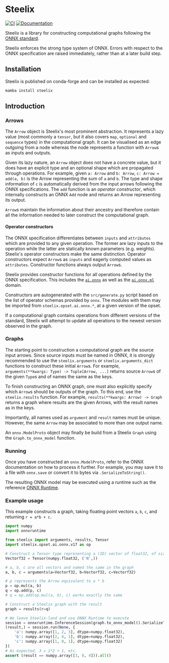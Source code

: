 # Steelix

[![CI](https://github.com/Quantco/steelix/actions/workflows/ci.yml/badge.svg)](https://github.com/Quantco/steelix/actions/workflows/ci.yml)
[![Documentation](https://img.shields.io/badge/docs-latest-success?style=plastic)](https://docs.dev.quantco.cloud/qc-github-artifacts/Quantco/steelix/latest/index.html)

Steelix is a library for constructing computational graphs following the [ONNX standard](https://github.com/onnx/onnx/).

Steelix enforces the strong type system of ONNX. Errors with respect to the ONNX specification are raised immediately, rather than at a later build step.

## Installation

Steelix is published on conda-forge and can be installed as expected:

```bash
mamba install steelix
```

## Introduction

### Arrows

The `Arrow` object is Steelix's most prominent abstraction.
It represents a lazy value (most commonly a `tensor`, but it also covers `map`, `optional` and `sequence` types) in the computational graph.
It can be visualised as an edge outgoing from a node whereas the node represents a function with `Arrow`s as inputs and outputs.

Given its lazy nature, an `Arrow` object does not have a concrete value, but it does have an explicit type and an optional shape which are propagated through operations.
For example, given `a: Arrow` and `b: Arrow`, `c: Arrow = add(a, b)` is the Arrow representing the sum of `a` and `b`.
The type and shape information of `c` is automatically derived from the input arrows following the ONNX specifications.
The `add` function is an _operator constructor_, which internally constructs an ONNX `Add` node and returns an Arrow representing its output.

`Arrow`s maintain the information about their ancestry and therefore contain all the information needed to later construct the computational graph.

#### Operator constructors

The ONNX specification differentiates between `inputs` and `attributes` which are provided to any given operation.
The former are lazy inputs to the operation while the latter are statically known parameters (e.g. weights).
Steelix's operator constructors make the same distinction.
Operator constructors expect `Arrow`s as `inputs` and eagerly computed values as `attributes`.
Constructor functions always output `Arrow`s.

Steelix provides constructor functions for all operations defined by the ONNX specification.
This includes the [`ai.onnx`](https://github.com/onnx/onnx/blob/main/docs/Operators.md) as well as the [`ai.onnx.ml`](https://github.com/onnx/onnx/blob/main/docs/Operators-ml.md) domain.

Constructors are autogenerated with the `src/generate.py` script based on the list of operator schemas provided by `onnx`. The modules with them may be imported from `steelix.opset.ai.onnx.*`, at a given version of the opset.

If a computational graph contains operations from different versions of the standard, Steelix will attempt to update all operations to the newest version observed in the graph.

### Graphs

The starting point to construction a computational graph are the source input arrows.
Since source inputs must be named in ONNX, it is strongly recommended to use the `steelix.arguments` or `steelix.arguments_dict` functions to construct these initial `Arrow`s.
For example, `arguments(**kwargs: Type) -> Tuple[Arrow, ...]` returns source `Arrow`s of the given `Type`s and of names the same as the keys.

To finish constructing an ONNX graph, one must also explicitly specify which `Arrow`s should be outputs of the graph.
To this end, use the `steelix.results` function. For example, `results(**kwargs: Arrow) -> Graph` returns a graph where results are the given Arrows, with the result names as in the keys.

Importantly, all names used as `argument` and `result` names must be unique. However, the same `Arrow` may be associated to more than one output name.

An `onnx.ModelProto` object may finally be build from a Steelix `Graph` using the `Graph.to_onnx_model` function.

### Running

Once you have constructed an `onnx.ModelProto`, refer to the ONNX documentation on how to process it further. For example, you may save it to a file with `onnx.save` or convert it to bytes via `.SerializeToString()`.

The resulting ONNX model may be executed using a runtime such as the reference [ONNX Runtime](https://onnxruntime.ai).

### Example usage

This example constructs a graph, taking floating point vectors `a`, `b`, `c`, and returning `r = a*b + c`.

```py
import numpy
import onnxruntime

from steelix import arguments, results, Tensor
import steelix.opset.ai.onnx.v17 as op

# Construct a Tensor type representing a (1D) vector of float32, of size N.
Vectorf32 = Tensor(numpy.float32, ('N',))

# a, b, c are all vectors and named the same in the graph
a, b, c = arguments(a=Vectorf32, b=Vectorf32, c=Vectorf32)

# p represents the Arrow equivalent to a * b
p = op.mul(a, b)
q = op.add(p, c)
# q = op.add(op.mul(a, b), c) works exactly the same

# Construct a Steelix graph with the result
graph = results(r=q)

# We leave Steelix-land and use ONNX Runtime to execute
session = onnxruntime.InferenceSession(graph.to_onnx_model().SerializeToString())
(result,) = session.run(None, {
	'a': numpy.array([1, 2, 3], dtype=numpy.float32),
	'b': numpy.array([2, 4, 1], dtype=numpy.float32),
	'c': numpy.array([1, 0, 1], dtype=numpy.float32)
})
# As expected, 3 = 1*2 + 1, etc.
assert (result == numpy.array([3, 8, 4])).all()
```
